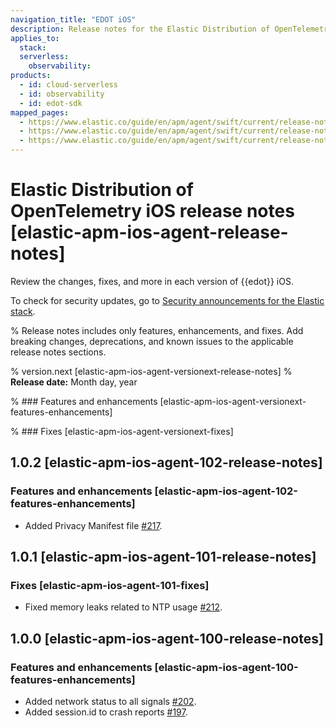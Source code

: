 ```yaml
---
navigation_title: "EDOT iOS"
description: Release notes for the Elastic Distribution of OpenTelemetry iOS (previously Elastic APM Agent for iOS).
applies_to:
  stack:
  serverless:
    observability:
products:
  - id: cloud-serverless
  - id: observability
  - id: edot-sdk
mapped_pages:
  - https://www.elastic.co/guide/en/apm/agent/swift/current/release-notes-v1.0.2.html
  - https://www.elastic.co/guide/en/apm/agent/swift/current/release-notes-v1.0.1.html
  - https://www.elastic.co/guide/en/apm/agent/swift/current/release-notes-v1.0.0.html
---
```


# Elastic Distribution of OpenTelemetry iOS release notes [elastic-apm-ios-agent-release-notes]

Review the changes, fixes, and more in each version of {{edot}} iOS. 

To check for security updates, go to [Security announcements for the Elastic stack](https://discuss.elastic.co/c/announcements/security-announcements/31).

% Release notes includes only features, enhancements, and fixes. Add breaking changes, deprecations, and known issues to the applicable release notes sections. 

% version.next [elastic-apm-ios-agent-versionext-release-notes]
% **Release date:** Month day, year

% ### Features and enhancements [elastic-apm-ios-agent-versionext-features-enhancements]

% ### Fixes [elastic-apm-ios-agent-versionext-fixes]

## 1.0.2 [elastic-apm-ios-agent-102-release-notes]

### Features and enhancements [elastic-apm-ios-agent-102-features-enhancements]

* Added Privacy Manifest file [#217](https://github.com/elastic/apm-agent-ios/pull/217).

## 1.0.1 [elastic-apm-ios-agent-101-release-notes]

### Fixes [elastic-apm-ios-agent-101-fixes]

* Fixed memory leaks related to NTP usage [#212](https://github.com/elastic/apm-agent-ios/pull/212).

## 1.0.0 [elastic-apm-ios-agent-100-release-notes]

### Features and enhancements [elastic-apm-ios-agent-100-features-enhancements]

* Added network status to all signals [#202](https://github.com/elastic/apm-agent-ios/pull/202).
* Added session.id to crash reports [#197](https://github.com/elastic/apm-agent-ios/pull/197).
